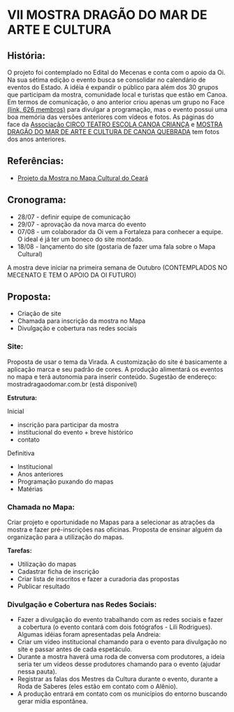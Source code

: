 # VII MOSTRA DRAGÃO DO MAR DE ARTE E CULTURA

## História:
O projeto foi contemplado no Edital do Mecenas e conta com o apoio da Oi. Na sua sétima edição o evento busca se consolidar no calendário de eventos do Estado. A idéia é expandir o público para além dos 30 grupos que participam da mostra,  comunidade local e turistas que estão em Canoa. Em termos de comunicação, o ano anterior criou apenas um grupo no Face [(link, 626 membros)](https://www.facebook.com/groups/316268985156622/) para divulgar a programação, mas o evento possui uma boa memória das versões anteriores com  vídeos e fotos. As páginas do face da [Associação CIRCO TEATRO ESCOLA CANOA CRIANÇA](https://www.facebook.com/CIRCO-TEATRO-ESCOLA-CANOA-CRIAN%C3%87A-110072835699210/)  e [MOSTRA DRAGÃO DO MAR DE ARTE E CULTURA DE CANOA QUEBRADA](https://www.facebook.com/groups/316268985156622/) tem fotos dos anos anteriores.

## Referências:
- [Projeto da Mostra no Mapa Cultural do Ceará](http://mapa.cultura.ce.gov.br/projeto/228/)

## Cronograma:
- 28/07 - definir equipe de comunicação
- 29/07 - aprovação da nova marca do evento
- 07/08 - um colaborador da Oi vem a Fortaleza para conhecer a equipe. O ideal é já ter um boneco do site montado.
- 18/08 - lançamento do site (gostaria de fazer uma fala sobre o Mapa Cultural)

A mostra deve iniciar na primeira semana de Outubro (CONTEMPLADOS NO MECENATO E TEM O APOIO DA OI FUTURO)

## Proposta:
- Criação de site
- Chamada para inscrição da mostra no Mapa
- Divulgação e cobertura nas redes sociais

### Site:
Proposta de usar o tema da Virada. A customização do site é basicamente a aplicação marca e seu padrão de cores.  A produção alimentará os eventos no mapa e terá autonomia para inserir conteúdo. Sugestão de endereço:  mostradragaodomar.com.br (está disponível)

**Estrutura:**

Inicial
- inscrição para participar da mostra
- institucional do evento + breve histórico
- contato

Definitiva
- Institucional
- Anos anteriores
- Programação puxando do mapas
- Matérias

### Chamada no Mapa:
Criar projeto e oportunidade no Mapas para a selecionar as atrações da mostra e fazer pré-inscrições nas oficinas. Proposta de ensinar alguém da organização para a utilização do mapas.

**Tarefas:**
- Utilização do mapas
- Cadastrar ficha de inscrição
- Criar lista de inscritos e fazer a curadoria das propostas
- Publicar resultado

### Divulgação e Cobertura nas Redes Sociais:
- Fazer a divulgação do evento trabalhando com as redes sociais e fazer a cobertura (o evento contará com dois fotógrafos - Lili Rodrigues). Algumas idéias foram apresentadas pela Andreia:
- Criar um vídeo institucional chamando para o evento para divulgação no site e passar antes de cada espetáculo.
- Durante a mostra haverá uma roda de conversa com produtores, a ideia seria ter um vídeos desse produtores chamando para o evento (ajudar nessa pauta).
- Registrar as falas dos Mestres da Cultura durante o evento, durante a Roda de Saberes (eles estão em contato com o Alênio). 
- A produção entrará em contato com os municípios do entorno buscando gerar mídia espontânea.
